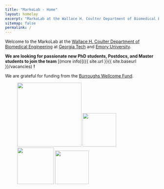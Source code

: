 ```yaml
---
title: "MarkoLab - Home"
layout: homelay
excerpt: "MarkoLab at the Wallace H. Coulter Department of Biomedical Engineering and Georgia Tech and Emory University."
sitemap: false
permalink: /
---
```


Welcome to the MarkoLab at the [Wallace H. Coulter Department of Biomedical Engineering](https://bme.gatech.edu/bme/) at [Georgia Tech](https://www.gatech.edu/) and [Emory University](https://www.emory.edu/home/index.html). 

 **We are  looking for passionate new PhD students, Postdocs, and Master students to join the team** [(more info)]({{ site.url }}{{ site.baseurl }}/vacancies) **!**


We are grateful for funding from the [Burroughs Wellcome Fund](https://www.bwfund.org/).

<figure class="fourth">
  <img src="{{ site.url }}{{ site.baseurl }}/images/logopic/Logo_Leiden.jpg" style="width: 210px">
  <img src="{{ site.url }}{{ site.baseurl }}/images/logopic/Logo_Nanofront.jpg" style="width: 110px">
  <img src="{{ site.url }}{{ site.baseurl }}/images/logopic/Logo_NWO.jpg" style="width: 120px">
  <img src="{{ site.url }}{{ site.baseurl }}/images/logopic/Logo_ERC.jpg" style="width: 110px">
</figure>
